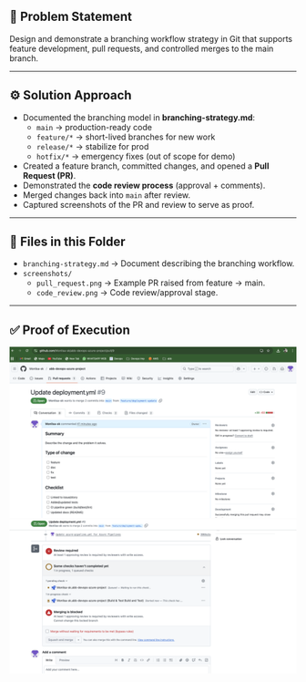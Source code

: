 ## 📌 Problem Statement
Design and demonstrate a branching workflow strategy in Git that supports feature development, pull requests, and controlled merges to the main branch.

---

## ⚙️ Solution Approach
- Documented the branching model in **branching-strategy.md**:
  - `main` → production-ready code
  - `feature/*` → short-lived branches for new work
  - `release/*` → stabilize for prod
  - `hotfix/*` → emergency fixes (out of scope for demo)
- Created a feature branch, committed changes, and opened a **Pull Request (PR)**.
- Demonstrated the **code review process** (approval + comments).
- Merged changes back into `main` after review.
- Captured screenshots of the PR and review to serve as proof.

---

## 📂 Files in this Folder
- `branching-strategy.md` → Document describing the branching workflow.
- `screenshots/`  
  - `pull_request.png` → Example PR raised from feature → main.  
  - `code_review.png` → Code review/approval stage.  

---

## ✅ Proof of Execution
![Pull Request](screenshots/pull_request.png)  
![Code Review](screenshots/code_review.png)
